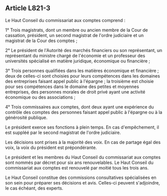 Article L821-3
----
Le Haut Conseil du commissariat aux comptes comprend :

1° Trois magistrats, dont un membre ou ancien membre de la Cour de cassation,
président, un second magistrat de l'ordre judiciaire et un magistrat de la Cour
des comptes ;

2° Le président de l'Autorité des marchés financiers ou son représentant, un
représentant du ministre chargé de l'économie et un professeur des universités
spécialisé en matière juridique, économique ou financière ;

3° Trois personnes qualifiées dans les matières économique et financière ; deux
de celles-ci sont choisies pour leurs compétences dans les domaines des
entreprises faisant appel public à l'épargne ; la troisième est choisie pour ses
compétences dans le domaine des petites et moyennes entreprises, des personnes
morales de droit privé ayant une activité économique ou des associations ;

4° Trois commissaires aux comptes, dont deux ayant une expérience du contrôle
des comptes des personnes faisant appel public à l'épargne ou à la générosité
publique.

Le président exerce ses fonctions à plein temps. En cas d'empêchement, il est
suppléé par le second magistrat de l'ordre judiciaire.

Les décisions sont prises à la majorité des voix. En cas de partage égal des
voix, la voix du président est prépondérante.

Le président et les membres du Haut Conseil du commissariat aux comptes sont
nommés par décret pour six ans renouvelables. Le Haut Conseil du commissariat
aux comptes est renouvelé par moitié tous les trois ans.

Le Haut Conseil constitue des commissions consultatives spécialisées en son sein
pour préparer ses décisions et avis. Celles-ci peuvent s'adjoindre, le cas
échéant, des experts.
